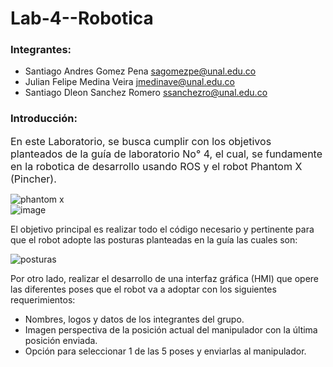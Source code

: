 # Lab-4--Robotica

### Integrantes:
- Santiago Andres Gomez Pena <sagomezpe@unal.edu.co>
- Julian Felipe Medina Veira <jmedinave@unal.edu.co>
- Santiago Dleon Sanchez Romero <ssanchezro@unal.edu.co>
### Introducción:
<p><span style="font-size: 16px;">En este Laboratorio, se busca cumplir con los objetivos planteados de la gu&iacute;a de laboratorio No&deg; 4, el cual, se fundamente en la robotica de desarrollo usando ROS y el robot Phantom X (Pincher).

![phantom x](https://github.com/jmedinave/Lab-4--Robotica/assets/49196705/429be8d6-74e6-4678-9220-b16d22270292)                   
![image](https://github.com/jmedinave/Lab-4--Robotica/assets/49196705/db5b3025-32a1-4bb7-918f-5f6461aff75a)


 <p>El objetivo principal es realizar todo el c&oacute;digo necesario y pertinente para que el robot adopte las posturas planteadas en la gu&iacute;a las cuales son:</p>

![posturas](https://github.com/jmedinave/Lab-4--Robotica/assets/49196705/c2d21864-69ab-47b0-ad7c-e501a49cf57d)


<p>Por otro lado, realizar el desarrollo de una interfaz gr&aacute;fica (HMI) que opere las diferentes poses que el robot va a adoptar con los siguientes requerimientos:</p>
  
<ul>
    <li>Nombres, logos y datos de los integrantes del grupo.</li>
    <li>Imagen perspectiva de la posici&oacute;n actual del manipulador con la &uacute;ltima posici&oacute;n enviada.</li>
    <li>Opci&oacute;n para seleccionar 1 de las 5 poses y enviarlas al manipulador.</li>
</ul>
